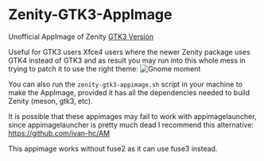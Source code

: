 # Zenity-GTK3-AppImage
Unofficial AppImage of Zenity [GTK3 Version](https://gitlab.gnome.org/GNOME/zenity/-/tree/zenity-3-44?ref_type=heads)

Useful for GTK3 users Xfce4 users where the newer Zenity package uses GTK4 instead of GTK3 and as result you may run into this whole mess in trying to patch it to use the right theme: ![Gnome moment](https://github.com/Samueru-sama/Zenity-GTK3-AppImage/assets/36420837/3e5586a2-f21d-4e96-89c9-3becc1642fdc)

You can also run the `zenity-gtk3-appimage.sh` script in your machine to make the AppImage, provided it has all the dependencies needed to build Zenity (meson, gtk3, etc). 

It is possible that these appimages may fail to work with appimagelauncher, since appimagelauncher is pretty much dead I recommend this alternative: https://github.com/ivan-hc/AM

This appimage works without fuse2 as it can use fuse3 instead.
